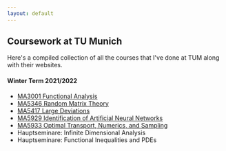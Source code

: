 ```yaml
---
layout: default
---
```


## Coursework at TU Munich

Here's a compiled collection of all the courses that I've done at TUM along with their websites. 

#### Winter Term 2021/2022
* [MA3001 Functional Analysis](https://qwinters.github.io/ma3001-func-analysis)
* [MA5346 Random Matrix Theory](https://qwinters.github.io/ma5346-rmt)
* [MA5417 Large Deviations](https://qwinters.github.io/ma5417-ldp)
* [MA5929 Identification of Artificial Neural Networks](https://qwinters.github.io/ma5929-id-of-ann)
* [MA5933 Optimal Transport, Numerics, and Sampling](https://qwinters.github.io/ma5933-opt-transport)
* Hauptseminare: Infinite Dimensional Analysis
* Hauptseminare: Functional Inequalities and PDEs
